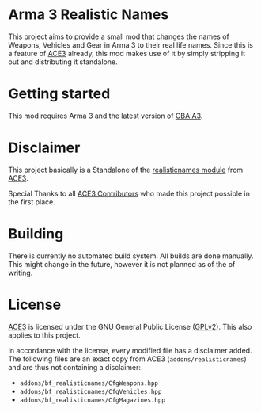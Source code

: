 # Arma 3 Realistic Names

This project aims to provide a small mod that changes the names of Weapons, Vehicles and Gear in Arma 3 to their real life names. Since this is a feature of [ACE3](https://github.com/acemod/ACE3) already, this mod makes use of it by simply stripping it out and distributing it standalone. 

# Getting started

This mod requires Arma 3 and the latest version of <a href="https://github.com/CBATeam/CBA_A3/releases">CBA A3</a>.

# Disclaimer

This project basically is a Standalone of the [realisticnames module](https://github.com/acemod/ACE3/tree/master/addons/realisticnames) from [ACE3](https://github.com/acemod/ACE3).

Special Thanks to all [ACE3 Contributors](https://github.com/acemod/ACE3/blob/master/AUTHORS.txt) who made this project possible in the first place.

# Building

There is currently no automated build system. All builds are done manually. This might change in the future, however it is not planned as of the of writing.

# License

[ACE3](https://github.com/acemod/ACE3) is licensed under the GNU General Public License [(GPLv2)](LICENSE). This also applies to this project.

In accordance with the license, every modified file has a disclaimer added.
The following files are an exact copy from ACE3 (`addons/realisticnames`) and are thus not containing a disclaimer:

- `addons/bf_realisticnames/CfgWeapons.hpp`
- `addons/bf_realisticnames/CfgVehicles.hpp`
- `addons/bf_realisticnames/CfgMagazines.hpp`
